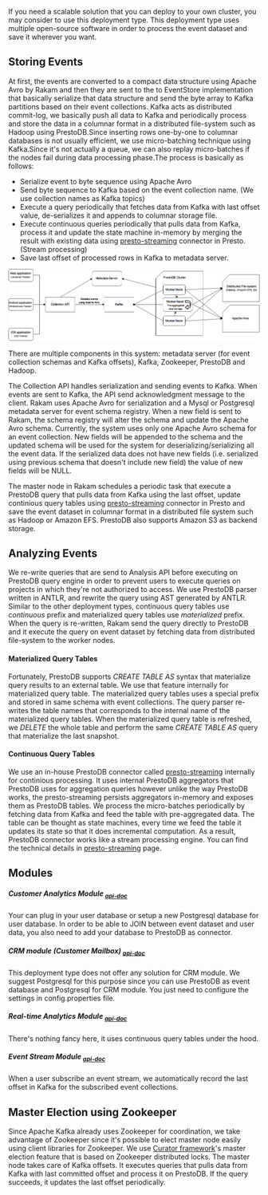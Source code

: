 If you need a scalable solution that you can deploy to your own cluster, you may consider to use this deployment type. This deployment type uses multiple open-source software in order to process the event dataset and save it wherever you want.

## Storing Events
At first, the events are converted to a compact data structure using Apache Avro by Rakam and then they are sent to the to EventStore implementation that basically serialize that data structure and send the byte array to Kafka partitions based on their event collections. Kafka acts as distributed commit-log, we basically push all data to Kafka and periodically process and store the data in a columnar format in a distributed file-system such as Hadoop using PrestoDB.Since inserting rows one-by-one to columnar databases is not usually efficient, we use micro-batching technique using Kafka.Since it's not actually a queue, we can also replay micro-batches if the nodes fail during data processing phase.The process is basically as follows:

- Serialize event to byte sequence using Apache Avro
- Send byte sequence to Kafka based on the event collection name. (We use collection names as Kafka topics)
- Execute a query periodically that fetches data from Kafka with last offset value, de-serializes it and appends to columnar storage file.
- Execute continuous queries periodically that pulls data from Kafka, process it and update the state machine in-memory by merging the result with existing data using [presto-streaming](https://github.com/buremba/presto-streaming) connector in Presto. (Stream processing)
- Save last offset of processed rows in Kafka to metadata server.

![Kafka & PrestoDB & Hadoop Flow](images/kafka-prestodb-hadoop-flow.png)

There are multiple components in this system: metadata server (for event collection schemas and Kafka offsets), Kafka, Zookeeper, PrestoDB and Hadoop.

The Collection API handles serialization and sending events to Kafka. When events are sent to Kafka, the API send acknowledgment message to the client. Rakam uses Apache Avro for serialization and a Mysql or Postgresql metadata server for event schema registry. When a new field is sent to Rakam, the schema registry will alter the schema and update the Apache Avro schema. Currently, the system uses only one Apache Avro schema for an event collection. New fields will be appended to the schema and the updated schema will be used for the system for deserializing/serializing all the event data. If the serialized data does not have new fields (i.e. serialized using previous schema that doesn't include new field) the value of new fields will be NULL.

The master node in Rakam schedules a periodic task that execute a PrestoDB query that pulls data from Kafka using the last offset, update continious query tables using [presto-streaming](https://github.com/buremba/presto-streaming) connector in Presto and save the event dataset in columnar format in a distributed file system such as Hadoop or Amazon EFS. PrestoDB also supports Amazon S3 as backend storage.

## Analyzing Events
We re-write queries that are send to Analysis API before executing on PrestoDB query engine in order to prevent users to execute queries on projects in which they're not authorized to access. We use PrestoDB parser written in ANTLR, and rewrite the query using AST generated by ANTLR. Similar to the other deployment types, continuous query tables use *continuous* prefix and materialized query tables use *materialized* prefix.
When the query is re-written, Rakam send the query directly to PrestoDB and it execute the query on event dataset by fetching data from distributed file-system to the worker nodes.

#### Materialized Query Tables
Fortunately, PrestoDB supports *CREATE TABLE AS* syntax that materialize query results to an external table. We use that feature internally for materialized query table. The materialized query tables uses a special prefix and stored in same schema with event collections. The query parser re-writes the table names that corresponds to the internal name of the materialized query tables. When the materialized query table is refreshed, we *DELETE* the whole table and perform the same *CREATE TABLE AS* query that materialize the last snapshot.

#### Continuous Query Tables
We use an in-house PrestoDB connector called [presto-streaming](https://github.com/buremba/presto-streaming) internally for continious processing. It uses internal PrestoDB aggregators that PrestoDB uses for aggregation queries however unlike the way PrestoDB works, the presto-streaming persists aggregators in-memory and exposes them as PrestoDB tables. We process the micro-batches periodically by fetching data from Kafka and feed the table with pre-aggregated data. The table can be thought as state machines, every time we feed the table it updates its state so that it does incremental computation. As a result, PrestoDB connector works like a stream processing engine. You can find the technical details in [presto-streaming](https://github.com/buremba/presto-streaming) page.

## Modules

##### Customer Analytics Module <sub>*[api-doc]()*</sub>
Your can plug in your user database or setup a new Postgresql database for user database. In order to be able to JOIN between event dataset and user data, you also need to add your database to PrestoDB as connector.

##### CRM module (Customer Mailbox) <sub>*[api-doc]()*</sub>
This deployment type does not offer any solution for CRM module. We suggest Postgresql for this purpose since you can use PrestoDB as event database and Postgresql for CRM module. You just need to configure the settings in config.properties file.

##### Real-time Analytics Module <sub>*[api-doc]()*</sub>
There's nothing fancy here, it uses continuous query tables under the hood.

##### Event Stream Module <sub>*[api-doc]()*</sub>
When a user subscribe an event stream, we automatically record the last offset in Kafka for the subscribed event collections.


## Master Election using Zookeeper
Since Apache Kafka already uses Zookeeper for coordination, we take advantage of Zookeeper since it's possible to elect master node easily using client libraries for Zookeeper. We use [Curator framework](https://github.com/Netflix/curator/wiki/Framework)'s master election feature that is based on Zookeeper distributed locks.
The master node takes care of Kafka offsets. It executes queries that pulls data from Kafka with last committed offset and process it on PrestoDB. If the query succeeds, it updates the last offset periodically.



